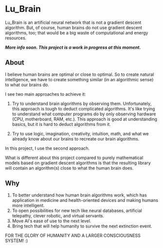 # Lu_Brain

Lu_Brain is an artificial neural network that is not a gradient descent algorithm. But, of course, human brains do not use gradient descent algorithms, too; that would be a big waste of computational and energy resources.


___More info soon. This project is a work in progress at this moment.___

## About

I believe human brains are optimal or close to optimal. So to create natural intelligence, we have to create something similar (in an algorithmic sense) to what our brains do.

I see two main approaches to achieve it:

1. Try to understand brain algorithms by observing them. Unfortunately, this approach is tough to deduct complicated algorithms. It's like trying to understand what computer programs do by only observing hardware (CPU, motherboard, RAM, etc.). This approach is good at understanding basics, but it is hard to deduct algorithms from it.

2. Try to use logic, imagination, creativity, intuition, math, and what we already know about our brains to recreate our brain algorithms.

In this project, I use the second approach.

What is different about this project compared to purely mathematical models based on gradient descent algorithms is that the resulting library will contain an algorithm(s) close to what the human brain does. 

## Why

1. To better understand how human brain algorithms work, which has application in medicine and health-oriented devices and making humans more intelligent.
2. To open possibilities for new tech like neural databases, artificial telepathy, clever robotic, and virtual servants.
3. Move AI's ease of use to the next level.
4. Bring tech that will help humanity to survive the next extinction event.

FOR THE GLORY OF HUMANITY AND A LARGER CONSCIOUSNESS SYSTEM! :)
